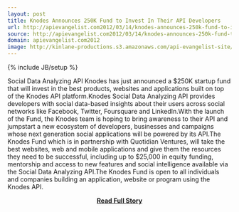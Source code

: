 ```yaml
---
layout: post
title: Knodes Announces 250K Fund to Invest In Their API Developers
url: http://apievangelist.com2012/03/14/knodes-announces-250k-fund-to-invest-in-their-api-developers/
source: http://apievangelist.com2012/03/14/knodes-announces-250k-fund-to-invest-in-their-api-developers/
domain: apievangelist.com2012
image: http://kinlane-productions.s3.amazonaws.com/api-evangelist-site/blog/knodes-logo.PNG
---
```

{% include JB/setup %}<p>Social Data Analyzing API Knodes has just announced a $250K startup fund that will invest in the best products, websites and applications built on top of the Knodes API platform.Knodes Social Data Analyzing API provides developers with social data-based insights about their users across social networks like Facebook, Twitter, Foursquare and LinkedIn.With the launch of the Fund, the Knodes team is hoping to bring awareness to their API and jumpstart a new ecosystem of developers, businesses and campaigns whose next generation social applications will be powered by its API.The Knodes Fund which is in partnership with Quotidian Ventures, will take the best websites, web and mobile applications and give them the resources they need to be successful, including up to $25,000 in equity funding, mentorship and access to new features and social intelligence available via the Social Data Analyzing API.The Knodes Fund is open to all individuals and companies building an application, website or program using the Knodes API.</p>
<center><p><a href="http://apievangelist.com2012/03/14/knodes-announces-250k-fund-to-invest-in-their-api-developers/" style='padding:25px; font-sze:18px; font-weight: bold;'>Read Full Story</a></p></center>
